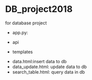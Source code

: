 # DB_project2018
for database project

* app.py:
- api

* templates 
- data.html:insert data to db
- data_update.html: update data to db
- search_table.html: query data in db



